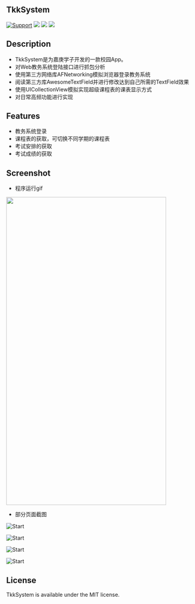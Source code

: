 ## TkkSystem

[![Support](https://img.shields.io/badge/support-iOS%208.0%2B%20-blue.svg?style=flat)](https://www.apple.com/nl/ios/)
![](https://img.shields.io/badge/lanuage-Objective--C-brightgreen.svg)
![](https://img.shields.io/badge/pod-1.4.0-red.svg)
![](https://img.shields.io/badge/license-MIT-green.svg)

## Description

- TkkSystem是为嘉庚学子开发的一款校园App。
- 对Web教务系统登陆接口进行抓包分析
- 使用第三方网络库AFNetworking模拟浏览器登录教务系统
- 阅读第三方库AwesomeTextField并进行修改达到自己所需的TextField效果
- 使用UICollectionView模拟实现超级课程表的课表显示方式
- 对日常高频功能进行实现

## Features

- 教务系统登录
- 课程表的获取，可切换不同学期的课程表
- 考试安排的获取
- 考试成绩的获取

## Screenshot

- 程序运行gif

<img width="426" height="820" src="./image/1.gif"/>

- 部分页面截图

![Start](https://raw.githubusercontent.com/01-Liny/TkkSystem/master/image/1-2.jpg)

![Start](https://raw.githubusercontent.com/01-Liny/TkkSystem/master/image/2.jpg)

![Start](https://raw.githubusercontent.com/01-Liny/TkkSystem/master/image/3-2.jpg)

![Start](https://raw.githubusercontent.com/01-Liny/TkkSystem/master/image/4-2.jpg)

## License

TkkSystem is available under the MIT license.
